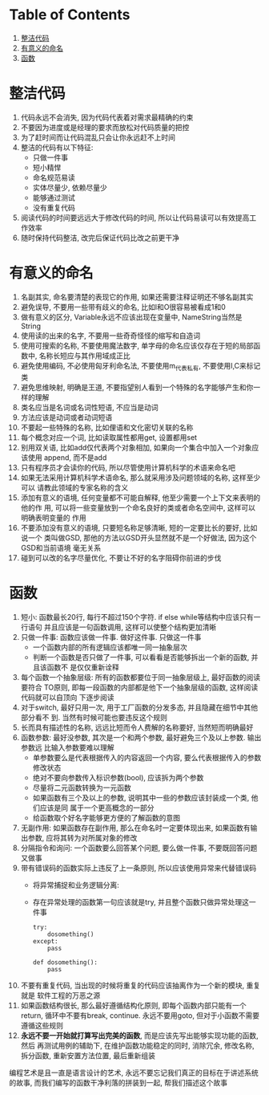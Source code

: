 
# Table of Contents

1.  [整洁代码](#orga7a84f7)
2.  [有意义的命名](#org233374f)
3.  [函数](#org5b25cce)



<a id="orga7a84f7"></a>

# 整洁代码

1.  代码永远不会消失, 因为代码代表着对需求最精确的约束
2.  不要因为进度或是经理的要求而放松对代码质量的把控
3.  为了赶时间而让代码混乱只会让你永远赶不上时间
4.  整洁的代码有以下特征:
    -   只做一件事
    -   短小精悍
    -   命名规范易读
    -   实体尽量少, 依赖尽量少
    -   能够通过测试
    -   没有重复代码
5.  阅读代码的时间要远远大于修改代码的时间, 所以让代码易读可以有效提高工作效率
6.  随时保持代码整洁, 改完后保证代码比改之前更干净


<a id="org233374f"></a>

# 有意义的命名

1.  名副其实, 命名要清楚的表现它的作用, 如果还需要注释证明还不够名副其实
2.  避免误导, 不要用一些带有歧义的命名, 比如l和O很容易被看成1和0
3.  做有意义的区分, Variable永远不应该出现在变量中, NameString当然是String
4.  使用读的出来的名字, 不要用一些奇奇怪怪的缩写和自造词
5.  使用可搜索的名称, 不要使用魔法数字, 单字母的命名应该仅存在于短的局部函数中,
    名称长短应与其作用域成正比
6.  避免使用编码, 不必使用匈牙利命名法, 不要使用m<sub>代表私有</sub>, 不要使用I,C来标记类
7.  避免思维映射, 明确是王道, 不要指望别人看到一个特殊的名字能够产生和你一样的理解
8.  类名应当是名词或名词性短语, 不应当是动词
9.  方法应该是动词或者动词短语
10. 不要起一些特殊的名称, 比如俚语和文化密切关联的名称
11. 每个概念对应一个词, 比如读取属性都用get, 设置都用set
12. 别用双关语, 比如add仅代表两个对象相加, 如果向一个集合中加入一个对象应该使用
    append, 而不是add
13. 只有程序员才会读你的代码, 所以尽管使用计算机科学的术语来命名吧
14. 如果无法采用计算机科学术语命名, 那么就采用涉及问题领域的名称, 这样至少可以
    请教此领域的专家名称的含义
15. 添加有意义的语境, 任何变量都不可能自解释, 他至少需要一个上下文来表明的他的作
    用, 可以将一些变量放到一个命名良好的类或者命名空间中, 这样可以明确表明变量的
    作用
16. 不要添加没有意义的语境, 只要短名称足够清晰, 短的一定要比长的要好, 比如说一个
    类叫做GSD, 那他的方法以GSD开头显然就不是一个好做法, 因为这个GSD和当前语境
    毫无关系
17. 碰到可以改的名字尽量优化, 不要让不好的名字阻碍你前进的步伐


<a id="org5b25cce"></a>

# 函数

1.  短小: 函数最长20行, 每行不超过150个字符. if else while等结构中应该只有一行语句
    并且应该是一句函数调用, 这样可以使整个结构更加清晰
2.  只做一件事: 函数应该做一件事. 做好这件事. 只做这一件事
    -   一个函数内部的所有逻辑应该都唯一同一抽象层次
    -   判断一个函数是否只做了一件事, 可以看看是否能够拆出一个新的函数, 并且该函数不
        是仅仅重新诠释
3.  每个函数一个抽象层级: 所有的函数都要位于同一抽象层级上, 最好函数的阅读要符合
    TO原则, 即每一段函数的内部都是他下一个抽象层级的函数, 这样阅读代码就可以自顶向
    下逐步阅读
4.  对于switch, 最好只用一次, 用于工厂函数的分发多态, 并且隐藏在细节中其他部分看不
    到. 当然有时候可能也要违反这个规则
5.  长而具有描述性的名称, 远远比短而令人费解的名称要好, 当然短而明确最好
6.  函数参数: 最好没参数, 其次是一个和两个参数, 最好避免三个及以上参数. 输出参数远
    比输入参数要难以理解
    -   单参数要么是代表根据传入的内容返回一个内容, 要么代表根据传入的参数修改状态
    -   绝对不要向参数传入标识参数(bool), 应该拆为两个参数
    -   尽量将二元函数转换为一元函数
    -   如果函数有三个及以上的参数, 说明其中一些的参数应该封装成一个类, 他们应该是同
        属于一个更高概念的一部分
    -   给函数取个好名字能够更方便的了解函数的意图
7.  无副作用: 如果函数存在副作用, 那么在命名时一定要体现出来, 如果函数有输出参数,
    应将其转为对所属对象的修改
8.  分隔指令和询问: 一个函数要么回答某个问题, 要么做一件事, 不要既回答问题又做事
9.  带有错误码的函数实际上违反了上一条原则, 所以应该使用异常来代替错误码
    -   将异常捕捉和业务逻辑分离:
    -   存在异常处理的函数第一句应该就是try, 并且整个函数只做异常处理这一件事
        
            try:
                dosomething()
            except:
                pass
            
            def dosomething():
                pass
10. 不要有重复代码, 当出现的时候将重复的代码应该抽离作为一个新的模块, 重复就是
    软件工程的万恶之源
11. 如果函数结构很长, 那么最好遵循结构化原则, 即每个函数内部只能有一个return,
    循环中不要有break, continue. 永远不要用goto, 但对于小函数不需要遵循这些规则
12. **永远不要一开始就打算写出完美的函数**, 而是应该先写出能够实现功能的函数, 然后
    再测试用例的辅助下, 在维护函数功能稳定的同时, 消除冗余, 修改名称, 拆分函数,
    重新安置方法位置, 最后重新组装

编程艺术是且一直是语言设计的艺术, 永远不要忘记我们真正的目标在于讲述系统的故事,
而我们编写的函数干净利落的拼装到一起, 帮我们描述这个故事

